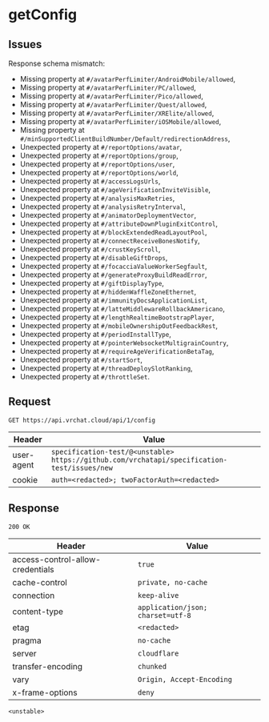 # getConfig

## Issues
Response schema mismatch:
* Missing property at ``#/avatarPerfLimiter/AndroidMobile/allowed``,
* Missing property at ``#/avatarPerfLimiter/PC/allowed``,
* Missing property at ``#/avatarPerfLimiter/Pico/allowed``,
* Missing property at ``#/avatarPerfLimiter/Quest/allowed``,
* Missing property at ``#/avatarPerfLimiter/XRElite/allowed``,
* Missing property at ``#/avatarPerfLimiter/iOSMobile/allowed``,
* Missing property at ``#/minSupportedClientBuildNumber/Default/redirectionAddress``,
* Unexpected property at ``#/reportOptions/avatar``,
* Unexpected property at ``#/reportOptions/group``,
* Unexpected property at ``#/reportOptions/user``,
* Unexpected property at ``#/reportOptions/world``,
* Unexpected property at ``#/accessLogsUrls``,
* Unexpected property at ``#/ageVerificationInviteVisible``,
* Unexpected property at ``#/analysisMaxRetries``,
* Unexpected property at ``#/analysisRetryInterval``,
* Unexpected property at ``#/animatorDeploymentVector``,
* Unexpected property at ``#/attributeDownPluginExitControl``,
* Unexpected property at ``#/blockExtendedReadLayoutPool``,
* Unexpected property at ``#/connectReceiveBonesNotify``,
* Unexpected property at ``#/crustKeyScroll``,
* Unexpected property at ``#/disableGiftDrops``,
* Unexpected property at ``#/focacciaValueWorkerSegfault``,
* Unexpected property at ``#/generateProxyBuildReadError``,
* Unexpected property at ``#/giftDisplayType``,
* Unexpected property at ``#/hiddenWaffleZoneEthernet``,
* Unexpected property at ``#/immunityDocsApplicationList``,
* Unexpected property at ``#/latteMiddlewareRollbackAmericano``,
* Unexpected property at ``#/lengthRealtimeBootstrapPlayer``,
* Unexpected property at ``#/mobileOwnershipOutFeedbackRest``,
* Unexpected property at ``#/periodInstallType``,
* Unexpected property at ``#/pointerWebsocketMultigrainCountry``,
* Unexpected property at ``#/requireAgeVerificationBetaTag``,
* Unexpected property at ``#/startSort``,
* Unexpected property at ``#/threadDeploySlotRanking``,
* Unexpected property at ``#/throttleSet``.
## Request
`GET https://api.vrchat.cloud/api/1/config`

| Header | Value |
| ------ | ----- |
| user-agent | `specification-test/@<unstable> https://github.com/vrchatapi/specification-test/issues/new` |
| cookie | `auth=<redacted>; twoFactorAuth=<redacted>` |


## Response
`200 OK`

| Header | Value |
| ------ | ----- |
| access-control-allow-credentials | `true` |
| cache-control | `private, no-cache` |
| connection | `keep-alive` |
| content-type | `application/json; charset=utf-8` |
| etag | `<redacted>` |
| pragma | `no-cache` |
| server | `cloudflare` |
| transfer-encoding | `chunked` |
| vary | `Origin, Accept-Encoding` |
| x-frame-options | `deny` |

```jsonc
<unstable>
```
